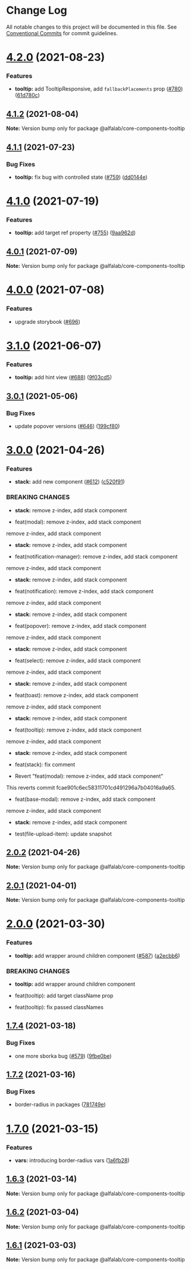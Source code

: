 # Change Log

All notable changes to this project will be documented in this file.
See [Conventional Commits](https://conventionalcommits.org) for commit guidelines.

# [4.2.0](https://github.com/alfa-laboratory/core-components/compare/@alfalab/core-components-tooltip@4.1.2...@alfalab/core-components-tooltip@4.2.0) (2021-08-23)


### Features

* **tooltip:** add TooltipResponsive,  add `fallbackPlacements` prop ([#780](https://github.com/alfa-laboratory/core-components/issues/780)) ([61d780c](https://github.com/alfa-laboratory/core-components/commit/61d780c750bd9c0331d275f1b12b0512bb3d2049))





## [4.1.2](https://github.com/alfa-laboratory/core-components/compare/@alfalab/core-components-tooltip@4.1.1...@alfalab/core-components-tooltip@4.1.2) (2021-08-04)

**Note:** Version bump only for package @alfalab/core-components-tooltip





## [4.1.1](https://github.com/alfa-laboratory/core-components/compare/@alfalab/core-components-tooltip@4.1.0...@alfalab/core-components-tooltip@4.1.1) (2021-07-23)


### Bug Fixes

* **tooltip:** fix bug with controlled state ([#759](https://github.com/alfa-laboratory/core-components/issues/759)) ([dd0144e](https://github.com/alfa-laboratory/core-components/commit/dd0144e880e0dac6bac1ab9d15832341761993e9))





# [4.1.0](https://github.com/alfa-laboratory/core-components/compare/@alfalab/core-components-tooltip@4.0.1...@alfalab/core-components-tooltip@4.1.0) (2021-07-19)


### Features

* **tooltip:** add target ref property ([#755](https://github.com/alfa-laboratory/core-components/issues/755)) ([9aa962d](https://github.com/alfa-laboratory/core-components/commit/9aa962d8b280e8d6af8ac4324a78b4bdebbfc536))





## [4.0.1](https://github.com/alfa-laboratory/core-components/compare/@alfalab/core-components-tooltip@4.0.0...@alfalab/core-components-tooltip@4.0.1) (2021-07-09)

**Note:** Version bump only for package @alfalab/core-components-tooltip





# [4.0.0](https://github.com/alfa-laboratory/core-components/compare/@alfalab/core-components-tooltip@3.1.0...@alfalab/core-components-tooltip@4.0.0) (2021-07-08)


### Features

* upgrade storybook ([#696](https://github.com/alfa-laboratory/core-components/issues/696))

# [3.1.0](https://github.com/alfa-laboratory/core-components/compare/@alfalab/core-components-tooltip@3.0.1...@alfalab/core-components-tooltip@3.1.0) (2021-06-07)


### Features

* **tooltip:** add hint view ([#688](https://github.com/alfa-laboratory/core-components/issues/688)) ([9f03cd5](https://github.com/alfa-laboratory/core-components/commit/9f03cd5956dd8b17025ee9947a10bc059a339846))





## [3.0.1](https://github.com/alfa-laboratory/core-components/compare/@alfalab/core-components-tooltip@3.0.0...@alfalab/core-components-tooltip@3.0.1) (2021-05-06)


### Bug Fixes

* update popover versions ([#646](https://github.com/alfa-laboratory/core-components/issues/646)) ([199cf80](https://github.com/alfa-laboratory/core-components/commit/199cf80cd60e6edf0ac5d41c7eb258ab05d3b534))





# [3.0.0](https://github.com/alfa-laboratory/core-components/compare/@alfalab/core-components-tooltip@2.0.2...@alfalab/core-components-tooltip@3.0.0) (2021-04-26)


### Features

* **stack:** add new component ([#612](https://github.com/alfa-laboratory/core-components/issues/612)) ([c520f91](https://github.com/alfa-laboratory/core-components/commit/c520f91cd22bb9e23fd2f428719865b4c7d5a2a6))


### BREAKING CHANGES

* **stack:** remove z-index, add stack component

* feat(modal): remove z-index, add stack component

remove z-index, add stack component
* **stack:** remove z-index, add stack component

* feat(notification-manager): remove z-index, add stack component

remove z-index, add stack component
* **stack:** remove z-index, add stack component

* feat(notification): remove z-index, add stack component

remove z-index, add stack component
* **stack:** remove z-index, add stack component

* feat(popover): remove z-index, add stack component

remove z-index, add stack component
* **stack:** remove z-index, add stack component

* feat(select): remove z-index, add stack component

remove z-index, add stack component
* **stack:** remove z-index, add stack component

* feat(toast): remove z-index, add stack component

remove z-index, add stack component
* **stack:** remove z-index, add stack component

* feat(tooltip): remove z-index, add stack component

remove z-index, add stack component
* **stack:** remove z-index, add stack component

* feat(stack): fix comment

* Revert "feat(modal): remove z-index, add stack component"

This reverts commit fcae901c6ec58311701cd491296a7b04016a9a65.

* feat(base-modal): remove z-index, add stack component

remove z-index, add stack component
* **stack:** remove z-index, add stack component

* test(file-upload-item): update snapshot





## [2.0.2](https://github.com/alfa-laboratory/core-components/compare/@alfalab/core-components-tooltip@2.0.1...@alfalab/core-components-tooltip@2.0.2) (2021-04-26)

**Note:** Version bump only for package @alfalab/core-components-tooltip





## [2.0.1](https://github.com/alfa-laboratory/core-components/compare/@alfalab/core-components-tooltip@2.0.0...@alfalab/core-components-tooltip@2.0.1) (2021-04-01)

**Note:** Version bump only for package @alfalab/core-components-tooltip





# [2.0.0](https://github.com/alfa-laboratory/core-components/compare/@alfalab/core-components-tooltip@1.7.4...@alfalab/core-components-tooltip@2.0.0) (2021-03-30)


### Features

* **tooltip:** add wrapper around children component ([#587](https://github.com/alfa-laboratory/core-components/issues/587)) ([a2ecbb6](https://github.com/alfa-laboratory/core-components/commit/a2ecbb67bd517b583284ec0b8365de9e58e753ed))


### BREAKING CHANGES

* **tooltip:** add wrapper around children component

* feat(tooltip): add target className prop

* feat(tooltip): fix passed classNames





## [1.7.4](https://github.com/alfa-laboratory/core-components/compare/@alfalab/core-components-tooltip@1.7.2...@alfalab/core-components-tooltip@1.7.4) (2021-03-18)


### Bug Fixes

* one more sborka bug ([#579](https://github.com/alfa-laboratory/core-components/issues/579)) ([9fbe0be](https://github.com/alfa-laboratory/core-components/commit/9fbe0beca56ec5971de78b3f6cda25305b260efc))





## [1.7.2](https://github.com/alfa-laboratory/core-components/compare/@alfalab/core-components-tooltip@1.7.0...@alfalab/core-components-tooltip@1.7.2) (2021-03-16)


### Bug Fixes

* border-radius in packages ([781749e](https://github.com/alfa-laboratory/core-components/commit/781749ef38aefd5a6707ac56d2e297dce9f3e073))





# [1.7.0](https://github.com/alfa-laboratory/core-components/compare/@alfalab/core-components-tooltip@1.6.3...@alfalab/core-components-tooltip@1.7.0) (2021-03-15)


### Features

* **vars:** introducing border-radius vars ([1a6fb28](https://github.com/alfa-laboratory/core-components/commit/1a6fb287bcfab50048c3a9100645b4dee8cd3395))





## [1.6.3](https://github.com/alfa-laboratory/core-components/compare/@alfalab/core-components-tooltip@1.6.2...@alfalab/core-components-tooltip@1.6.3) (2021-03-14)

**Note:** Version bump only for package @alfalab/core-components-tooltip





## [1.6.2](https://github.com/alfa-laboratory/core-components/compare/@alfalab/core-components-tooltip@1.6.1...@alfalab/core-components-tooltip@1.6.2) (2021-03-04)

**Note:** Version bump only for package @alfalab/core-components-tooltip





## [1.6.1](https://github.com/alfa-laboratory/core-components/compare/@alfalab/core-components-tooltip@1.6.0...@alfalab/core-components-tooltip@1.6.1) (2021-03-03)

**Note:** Version bump only for package @alfalab/core-components-tooltip
